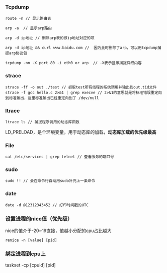 ### Tcpdump

```
route -n // 显示路由表

arp -a  // 显示arp路由

arp -d ip地址 // 删除arp表的该ip地址对应的项

arp -d ip地址 && curl www.baidu.com //  因为此时删除了arp，可以用tcpdump捕捉arp协议包

tcpdump -nn -X port 80 -i eth0 or arp  // -X表示显示捕捉详细内容
```

### strace
```
strace -ff -o out ./test // 抓取test所有线程的系统调用并输出到out.tid文件
strace -f gcc hello.c 2>&1 | grep execve // 2>&1的意思就是将标准错误重定向到标准输出，这里标准输出已经重定向到了 /dev/null
```

### ltrace
```
ltrace ls // 捕捉程序调用的动态库函数
```
LD_PRELOAD，是个环境变量，用于动态库的加载，**动态库加载的优先级最高**
### File
```
cat /etc/services | grep telnet // 查看服务的端口号
```

### sudo
```
sudo !! // 会在命令行自动用sudo补充上一条命令
```

### date
```
date -d @12312343452 // 打印时间戳的UTC
```

### 设置进程的nice值（优先级）
nice的值介于-20~19直接，值越小分配的cpu占比越大
```
renice -n [value] [pid]
```

### 绑定进程到cpu上
taskset -cp [cpuid] [pid]
